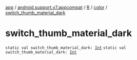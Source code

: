 [app](../../../index.md) / [android.support.v7.appcompat](../../index.md) / [R](../index.md) / [color](index.md) / [switch_thumb_material_dark](.)

# switch_thumb_material_dark

`static val switch_thumb_material_dark: `[`Int`](https://kotlinlang.org/api/latest/jvm/stdlib/kotlin/-int/index.html)
`static val switch_thumb_material_dark: `[`Int`](https://kotlinlang.org/api/latest/jvm/stdlib/kotlin/-int/index.html)